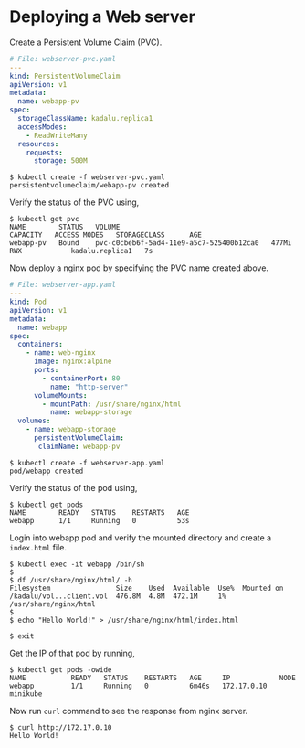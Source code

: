 # Deploying a Web server

Create a Persistent Volume Claim (PVC).

```yaml
# File: webserver-pvc.yaml
---
kind: PersistentVolumeClaim
apiVersion: v1
metadata:
  name: webapp-pv
spec:
  storageClassName: kadalu.replica1
  accessModes:
    - ReadWriteMany
  resources:
    requests:
      storage: 500M
```

```console
$ kubectl create -f webserver-pvc.yaml
persistentvolumeclaim/webapp-pv created
```

Verify the status of the PVC using,

```console
$ kubectl get pvc
NAME        STATUS   VOLUME                                     CAPACITY   ACCESS MODES   STORAGECLASS      AGE
webapp-pv   Bound    pvc-c0cbeb6f-5ad4-11e9-a5c7-525400b12ca0   477Mi      RWX            kadalu.replica1   7s
```

Now deploy a nginx pod by specifying the PVC name created above.

```yaml
# File: webserver-app.yaml
---
kind: Pod
apiVersion: v1
metadata:
  name: webapp
spec:
  containers:
    - name: web-nginx
      image: nginx:alpine
      ports:
        - containerPort: 80
          name: "http-server"
      volumeMounts:
        - mountPath: /usr/share/nginx/html
          name: webapp-storage
  volumes:
    - name: webapp-storage
      persistentVolumeClaim:
       claimName: webapp-pv
```

```console
$ kubectl create -f webserver-app.yaml
pod/webapp created
```

Verify the status of the pod using,

```console
$ kubectl get pods
NAME        READY   STATUS    RESTARTS   AGE
webapp      1/1     Running   0          53s
```

Login into webapp pod and verify the mounted directory and create a
`index.html` file.

```console
$ kubectl exec -it webapp /bin/sh
$
$ df /usr/share/nginx/html/ -h
Filesystem                Size    Used  Available  Use%  Mounted on
/kadalu/vol...client.vol  476.8M  4.8M  472.1M     1%    /usr/share/nginx/html
$
$ echo "Hello World!" > /usr/share/nginx/html/index.html

$ exit
```

Get the IP of that pod by running,

```console
$ kubectl get pods -owide
NAME           READY   STATUS    RESTARTS   AGE     IP            NODE
webapp         1/1     Running   0          6m46s   172.17.0.10   minikube
```

Now run `curl` command to see the response from nginx server.

```console
$ curl http://172.17.0.10
Hello World!
```
